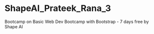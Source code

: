 # ShapeAI_Prateek_Rana_3
Bootcamp on Basic Web Dev Bootcamp with Bootstrap - 7 days free by Shape AI
